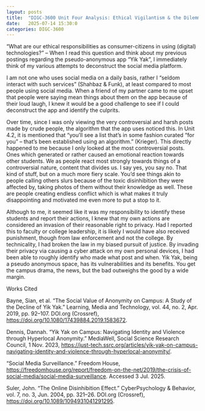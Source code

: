 ```yaml
---
layout: posts
title:  "DIGC-3600 Unit Four Analysis: Ethical Vigilantism & the Dilemma between privacy & justice"
date:   2025-07-14 15:30:0
categories: DIGC-3600
---
```



“What are our ethical responsibilities as consumer-citizens in using (digital) technologies?” – When I read this question and think about my previous postings regarding the pseudo-anonymous app “Yik Yak”, I immediately think of my various attempts to deconstruct the social media platform. 

I am not one who uses social media on a daily basis, rather I “seldom interact with such services” (Shahbaz & Funk), at least compared to most people using social media. When a friend of my partner came to me upset that people were saying mean things about them on the app because of their loud laugh, I knew it would be a good challenge to see if I could deconstruct the app and identify the culprits.

Over time, since I was only viewing the very controversial and harsh posts made by crude people, the algorithm that the app uses noticed this. In Unit 4.2, it is mentioned that “you’ll see a list that’s in some fashion curated “for you” – that’s been established using an algorithm.” (Krieger). This directly happened to me because I only looked at the most controversial posts. Ones which generated or rather caused an emotional reaction towards other students. We as people react most strongly towards things of a controversial nature, content that divides us. I say yes, you say no. That kind of stuff, but on a much more fiery scale. You’d see things akin to people calling others slurs because of the toxic disinhibition they were affected by, taking photos of them without their knowledge as well. These are people creating endless conflict which is what makes it truly disappointing and motivated me even more to put a stop to it.

Although to me, it seemed like it was my responsibility to identify these students and report their actions, I knew that my own actions are considered an invasion of their reasonable right to privacy. Had I reported this to faculty or college leadership, it is likely I would have also received punishment, though from law enforcement and not the college. By technicality, I had broken the law in my biased pursuit of justice. By invading their privacy via causing a cyber attack on my own personal devices, I had been able to roughly identify who made what post and when. Yik Yak, being a pseudo anonymous space, has its vulnerabilities and its benefits. You get the campus drama, the news, but the bad outweighs the good by a wide margin.


Works Cited

Bayne, Sian, et al. “The Social Value of Anonymity on Campus: A Study of the Decline of Yik Yak.” Learning, Media and Technology, vol. 44, no. 2, Apr. 2019, pp. 92–107. DOI.org (Crossref), https://doi.org/10.1080/17439884.2019.1583672.

Dennis, Dannah. “Yik Yak on Campus: Navigating Identity and Violence through Hyperlocal Anonymity.” MediaWell, Social Science Research Council, 1 Nov. 2023, https://just-tech.ssrc.org/articles/yik-yak-on-campus-navigating-identity-and-violence-through-hyperlocal-anonymity/.

“Social Media Surveillance.” Freedom House, https://freedomhouse.org/report/freedom-on-the-net/2019/the-crisis-of-social-media/social-media-surveillance. Accessed 3 Jul. 2025.

Suler, John. “The Online Disinhibition Effect.” CyberPsychology & Behavior, vol. 7, no. 3, Jun. 2004, pp. 321–26. DOI.org (Crossref), https://doi.org/10.1089/1094931041291295.